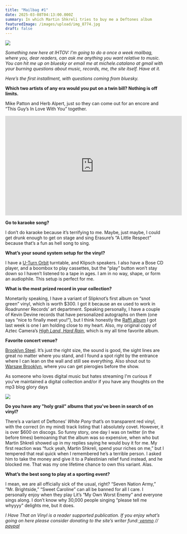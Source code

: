 ```yaml
---
title: "Mailbag #1"
date: 2025-03-08T04:13:00.000Z
summary: In which Martin Shkreli tries to buy me a Deftones album
featuredImage: /images/upload/img_8774.jpg
draft: false
---
```

![](/images/upload/img_8774.jpg)



*Something new here at IHTOV: I’m going to do a once a week mailbag, where you, dear readers, can ask me anything you want relative to music. You can hit me up on bluesky or email me at michele.catalano at gmail with your burning questions about music, records, me, the site itself. Have at it.*

*Here’s the first installment, with questions coming from bluesky.*

**Which two artists of any era would you put on a twin bill? Nothing is off limits.**

Mike Patton and Herb Alpert, just so they can come out for an encore and “This Guy’s In Love With You” together.

<iframe width="560" height="315" src="https://www.youtube.com/embed/S-dxuwv4vs4?si=4dNbP7U2Bcg6_mhX" title="YouTube video player" frameborder="0" allow="accelerometer; autoplay; clipboard-write; encrypted-media; gyroscope; picture-in-picture; web-share" referrerpolicy="strict-origin-when-cross-origin" allowfullscreen></iframe>

**Go to karaoke song?**

I don’t do karaoke because it’s terrifying to me. Maybe, just maybe, I could get drunk enough to get on stage and sing Erasure’s “A Little Respect” because that’s a fun as hell song to sing.

**What’s your sound system setup for the vinyl?**

I have a [U-Turn Orbit](https://uturnaudio.com/products/orbit-basic-turntable?srsltid=AfmBOorHFclWhoFeV5KXA3XwxP7Ajxi83SFZMzkSVEQWYxry34Me_MOM) turntable, and Klipsch speakers. I also have a Bose CD player, and a boombox to play cassettes, but the “play” button won’t stay down so I haven’t listened to a tape in ages. I am in no way, shape, or form an audiophile. This setup is perfect for me.

**What is the most prized record in your collection?**

Monetarily speaking, I have a variant of Slipknot’s first album on “snot green” vinyl, which is worth $300. I got it because an ex used to work in Roadrunner Records’ art department. Speaking personally, I have a couple of Kevin Devine records that have personalized autographs on them (one says “nice to finally meet you!”), but I think honestly the [Raffi album](https://ihavethatonvinyl.com/liner-notes/singable-songs-for-the-very-young-and-old/) I got last week is one I am holding close to my heart. Also, my original copy of Aztec Camera’s *[High Land, Hard Rain](https://ihavethatonvinyl.com/liner-notes/walk-out-to-winter/)*, which is my all time favorite album. 

**Favorite concert venue?**

[Brooklyn Steel](https://www.bowerypresents.com/venues/brooklyn-steel). It’s just the right size, the sound is good, the sight lines are great no matter where you stand, and I found a spot right by the entrance where I can lean on the wall and still see everything. Also shout out to [Warsaw Brooklyn](https://www.warsawconcerts.com/), where you can get pierogies before the show.

As someone who loves digital music but hates streaming I'm curious if you've maintained a digital collection and/or if you have any thoughts on the mp3 blog glory days

![](/images/upload/screenshot-2025-03-08-at-4.05.09 am.png)

**Do you have any "holy grail" albums that you've been in search of on vinyl?**

There’s a variant of Deftones’ *White Pony* that’s on transparent red vinyl, with the correct (in my mind) track listing that I absolutely covet. However, it is over $600 on discogs. So funny story, one day I was on twitter (in the before times) bemoaning that the album was so expensive, when who but Martin Shkreli showed up in my replies saying he would buy it for me. My first reaction was “fuck yeah, Martin Shkreli, spend your riches on me,” but I tempered that real quick when I remembered he’s a terrible person. I asked him to take the money and give it to a Palestinian relief fund instead, and he blocked me. That was my one lifetime chance to own this variant. Alas.

**What’s the best song to play at a sporting event?**

I mean, we are all officially sick of the usual, right? “Seven Nation Army,” “Mr. Brightside,” “Sweet Caroline” can all be banned for all I care. I personally enjoy when they play Lit’s “My Own Worst Enemy” and everyone sings along. I don’t know why 30,000 people singing “please tell me whyyyy" delights me, but it does.

*I Have That on Vinyl is a reader supported publication. If you enjoy what’s going on here please consider donating to the site’s writer fund:[ venmo](https://account.venmo.com/u/Michele-Catalano2659) //[ paypal](https://www.paypal.com/paypalme/goingitaloneny?country.x=US&locale.x=en_US)*
